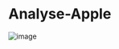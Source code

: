 # Analyse-Apple


![image](https://github.com/user-attachments/assets/180f7aa2-85d3-4e6a-9358-85276bc13781)

